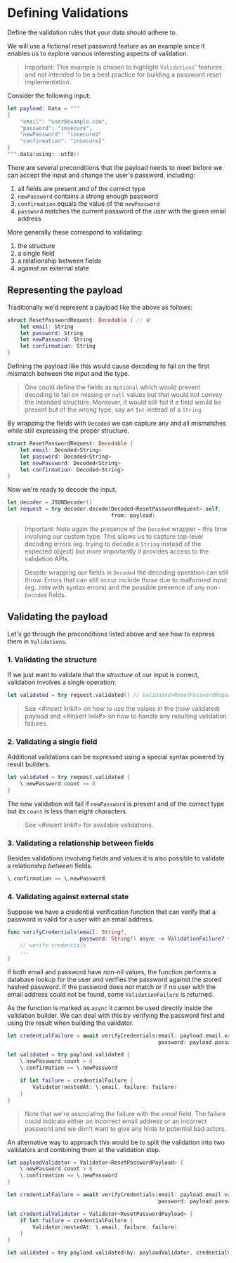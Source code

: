 # Defining Validations

Define the validation rules that your data should adhere to.

We will use a fictional reset password feature as an example since it enables us to explore various interesting aspects of validation.

> Important: This example is chosen to highlight `Validations`' features and not intended to be a best practice for building a password reset implementation.

Consider the following input:

```swift
let payload: Data = """
{
    "email": "user@example.com",
    "password": "insecure",
    "newPassword": "insecure2"
    "confirmation": "insecure2"
}
""".data(using: .utf8)!
```

There are several preconditions that the payload needs to meet before we can accept the input and change the user's password, including:
1. all fields are present and of the correct type
2. `newPassword` contains a strong enough password
3. `confirmation` equals the value of the `newPassword`
4. `password` matches the current password of the user with the given email address

More generally these correspond to validating:
1. the structure
2. a single field
3. a relationship between fields
4. against an external state

## Representing the payload

Traditionally we'd represent a payload like the above as follows:

```swift
struct ResetPasswordRequest: Decodable { // ❌
    let email: String
    let password: String
    let newPassword: String
    let confirmation: String
}
```

Defining the payload like this would cause decoding to fail on the first mismatch between the input and the type. 

> One could define the fields as `Optional` which would prevent decoding to fail on missing or `null` values but that would not convey the intended structure. Moreover, it would still fail if a field would be present but of the wrong type, say an `Int` instead of a `String`.

By wrapping the fields with `Decoded` we can capture any and all mismatches while still expressing the proper structure.

```swift
struct ResetPasswordRequest: Decodable {
    let email: Decoded<String>
    let password: Decoded<String>
    let newPassword: Decoded<String>
    let confirmation: Decoded<String>
}
```

Now we're ready to decode the input.

```swift
let decoder = JSONDecoder()
let request = try decoder.decode(Decoded<ResetPasswordRequest>.self, 
                                 from: payload)
```

> Important: Note again the presence of the `Decoded` wrapper – this time involving our custom type. This allows us to capture top-level decoding errors (eg. trying to decode a `String` instead of the expected object) but more importantly it provides access to the validation APIs.

> Despite wrapping our fields in `Decoded` the decoding operation can still throw. Errors that can still occur include those due to malformed input (eg. `JSON` with syntax errors) and the possible presence of any non-`Decoded` fields.

## Validating the payload

Let's go through the preconditions listed above and see how to express them in `Validations`.

### 1. Validating the structure

If we just want to validate that the _structure_ of our input is correct, validation involves a single operation: 

```swift
let validated = try request.validated() // Validated<ResetPasswordRequest>
```

> See <#insert link#> on how to use the values in the (now validated) payload and  <#insert link#> on how to handle any resulting validation failures.

### 2. Validating a single field

Additional validations can be expressed using a special syntax powered by result builders.     

```swift
let validated = try request.validated {
    \.newPassword.count >= 8
}
```

The new validation will fail if `newPassword` is present and of the correct type but its `count` is less than eight characters.

> See <#insert link#> for available validations.

### 3. Validating a relationship between fields

Besides validations involving fields and values it is also possible to validate a relationship _between_ fields.

```swift
\.confirmation == \.newPassword
```

### 4. Validating against external state

Suppose we have a credential verification function that can verify that a password is valid for a user with an email address.  

```swift
func verifyCredentials(email: String?,
                       password: String?) async -> ValidationFailure? {
    // verify credentials
    ...
}
```

If both email and password have non-nil values, the function performs a database lookup for the user and verifies the password against the stored hashed password. If the password does not match or if no user with the email address could not be found, some ``ValidationFailure`` is returned.

As the function is marked as `async` it cannot be used directly inside the validation builder. We can deal with this by verifying the password first and using the result when building the validator.

```swift
let credentialFailure = await verifyCredentials(email: payload.email.value, 
                                                password: payload.password.value)

let validated = try payload.validated {
    \.newPassword.count > 8
    \.confirmation == \.newPassword

    if let failure = credentialFailure {
        Validator(nestedAt: \.email, failure: failure)
    }
}
```
> Note that we're associating the failure with the _email_ field. The failure could indicate either an incorrect email address or an incorrect password and we don't want to give any hints to potential bad actors. 

An alternative way to approach this would be to split the validation into two validators and combining them at the validation step.

```swift
let payloadValidator = Validator<ResetPasswordPayload> {
    \.newPassword.count > 8
    \.confirmation == \.newPassword
}

let credentialFailure = await verifyCredentials(email: payload.email.value, 
                                                password: payload.password.value)

let credentialValidator = Validator<ResetPasswordPayload> {
    if let failure = credentialFailure {
        Validator(nestedAt: \.email, failure: failure)
    }
}

let validated = try payload.validated(by: payloadValidator, credentialValidator)
```
